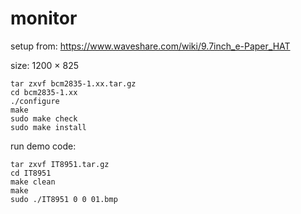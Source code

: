 # monitor

setup from: https://www.waveshare.com/wiki/9.7inch_e-Paper_HAT

size: 1200 × 825 

```
tar zxvf bcm2835-1.xx.tar.gz
cd bcm2835-1.xx
./configure
make
sudo make check
sudo make install
```

run demo code:

```
tar zxvf IT8951.tar.gz
cd IT8951
make clean
make
sudo ./IT8951 0 0 01.bmp
```
